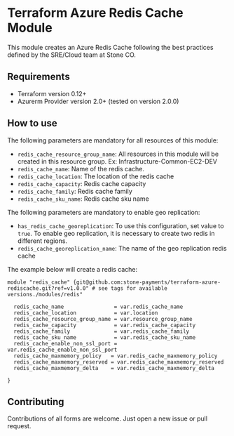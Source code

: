 # Terraform Azure Redis Cache Module

This module creates an Azure Redis Cache following the best practices defined by the SRE/Cloud team at Stone CO.

## Requirements

- Terraform version 0.12+
- Azurerm Provider version 2.0+ (tested on version 2.0.0)

## How to use

The following parameters are mandatory for all resources of this module:

- ``redis_cache_resource_group_name``: All resources in this module will be created in this resource group. Ex: Infrastructure-Common-EC2-DEV
- ``redis_cache_name``: Name of the redis cache.
- ``redis_cache_location``: The location of the redis cache
- ``redis_cache_capacity``: Redis cache capacity
- ``redis_cache_family``: Redis cache family
- ``redis_cache_sku_name``: Redis cache sku name

The following parameters are mandatory to enable geo replication:

- ``has_redis_cache_georeplication``: To use this configuration, set value to `true`. To enable geo replication, it is necessary to create two redis in different regions.
- ``redis_cache_georeplication_name``: The name of the geo replication redis cache


The example below will create a redis cache:

```hcl
module "redis_cache" {git@github.com:stone-payments/terraform-azure-rediscache.git?ref=v1.0.0" # see tags for available versions./modules/redis"

  redis_cache_name                = var.redis_cache_name
  redis_cache_location            = var.location
  redis_cache_resource_group_name = var.resource_group_name
  redis_cache_capacity            = var.redis_cache_capacity
  redis_cache_family              = var.redis_cache_family
  redis_cache_sku_name            = var.redis_cache_sku_name
  redis_cache_enable_non_ssl_port = var.redis_cache_enable_non_ssl_port
  redis_cache_maxmemory_policy   = var.redis_cache_maxmemory_policy
  redis_cache_maxmemory_reserved = var.redis_cache_maxmemory_reserved
  redis_cache_maxmemory_delta    = var.redis_cache_maxmemory_delta

}
```

## Contributing

Contributions of all forms are welcome. Just open a new issue or pull request.